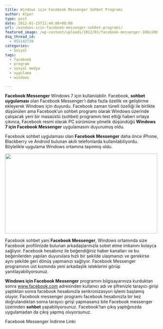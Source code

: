 ```yaml
---
title: Windows için Facebook Messenger Sohbet Programı
author: Alper
type: post
date: 2012-01-15T11:44:00+00:00
url: /windows-icin-facebook-messenger-sohbet-programi/
featured_image: /wp-content/uploads/2012/01/facebook-messenger-100x100.jpg
dsq_thread_id:
  - 955142738
categories:
  - Sosyal
tags:
  - facebook
  - program
  - sosyal medya
  - uygulama
  - windows

---
```

**Facebook Messenger** Windows 7 için kullanılabilir. Facebook, **sohbet uygulaması** olan Facebook Messenger&#8217;ı daha fazla özellik ve geliştirme ekleyerek Windows için duyurdu. Facebook zaman tüneli özelliği ile birlikte düşünülen ama Facebook&#8217;un sohbet programı olarak Windows üzerinde çalışacak yeni bir masaüstü (sohbet) programını test ettiği haberi ortaya çıkınca, Facebook resmi olarak PC sürümüne yönelik düşündüğü **Windows 7 için Facebook Messenger** uygulamasını duyurumuş oldu.

Facebook sohbet uygulaması olan **Facebook Messenger** daha önce iPhone, Blackberry ve Android bulunan akıllı telefonlarda kullanılabiliyordu. Böylelikle uygulama Windows ortamına taşınmış oldu.

<img class="aligncenter size-full wp-image-7581" title="facebook-messenger" src="https://www.murekkep.org/wp-content/uploads/2012/01/facebook-messenger.jpg" alt="" width="500" height="263" srcset="https://www.murekkep.org/wp-content/uploads/2012/01/facebook-messenger.jpg 500w, https://www.murekkep.org/wp-content/uploads/2012/01/facebook-messenger-400x210.jpg 400w, https://www.murekkep.org/wp-content/uploads/2012/01/facebook-messenger-50x26.jpg 50w, https://www.murekkep.org/wp-content/uploads/2012/01/facebook-messenger-237x125.jpg 237w" sizes="(max-width: 500px) 100vw, 500px" /> 

Facebook sohbet yani **Facebook Messenger**, Windows ortamında size Facebook profilinizde bulunan arkadaşlarınızla sobet etme imkanını kolayca sağlıyor. Facebook hesabınız ile beğendiğiniz haber kanalları ve bu beğenilerden yapılan duyurulara hızlı bir şekilde ulaşmanızı ve gerekirse aynı şekilde geri dönüş yapmanızı sağlıyor. Facebook Messenger programının üst kısmında yeni arkadaşlık isteklerini görüp yanıtlayabiliyorsunuz.

**Windows için Facebook Messenger** programını bilgisayarınıza kurduktan sonra <a title="Facebook" href="http://www.facebook.com/" target="_blank">www.facebook.com</a> adresinden kullanıcı adı ve şifrenizle tarayıcı girişi yaptıktan sonra facebook hesabınızla senkronizasyon işlemi başlamış oluyor. Facebook messenger programı facebook hesabınızla bir kez doğrulandıktan sonra tarayıcı girişi yapmasanız bile Facebook messenger üzerinden **sohbet** yapabiliyorsunuz. Facebook&#8217;tan çıkış yaptığınızda uygulamadan da çıkış yapmış oluyorsunuz.

Facebook Messenger İndirme Linki